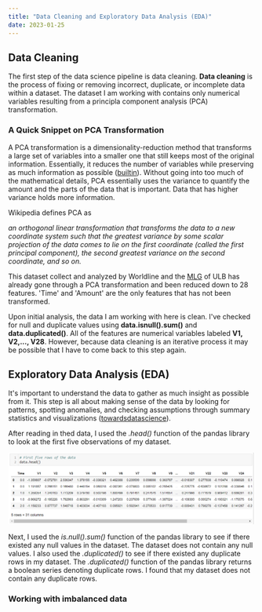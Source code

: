 ```yaml
--- 
title: "Data Cleaning and Exploratory Data Analysis (EDA)"
date: 2023-01-25
---
```


## Data Cleaning
The first step of the data science pipeline is data cleaning. **Data cleaning** is the process of fixing or removing incorrect, duplicate, or incomplete data within a dataset. The dataset I am working with contains only numerical variables resulting from a principla component analysis (PCA) transformation.

### A Quick Snippet on PCA Transformation
A PCA transformation is a dimensionality-reduction method that transforms a large set of variables into a smaller one that still keeps most of the original information. Essentially, it reduces the number of variables while preserving as much information as possible ([builtin](https://builtin.com/data-science/step-step-explanation-principal-component-analysis)). Without going into too much of the mathematical details, PCA essentially uses the variance to quantify the amount and the parts of the data that is important. Data that has higher variance holds more information. 

Wikipedia defines PCA as

*an orthogonal linear transformation that transforms the data to a new coordinate system such that the greatest variance by some scalar projection of the data comes to lie on the first coordinate (called the first principal component), the second greatest variance on the second coordinate, and so on.*

This dataset collect and analyzed by Worldline and the [MLG](http://mlg.ulb.ac.be/) of ULB has already gone through a PCA transformation and been reduced down to 28 features. 'Time' and 'Amount' are the only features that has not been transformed. 

Upon initial analysis, the data I am working with here is clean. I've checked for null and duplicate values using **data.isnull().sum()** and **data.duplicated()**. All of the features are numerical variables labeled **V1, V2,..., V28**. However, because data cleaning is an iterative process it may be possible that I have to come back to this step again.

## Exploratory Data Analysis (EDA)
It's important to understand the data to gather as much insight as possible from it. This step is all about making sense of the data by looking for patterns, spotting anomalies, and checking assumptions through summary statistics and visualizations ([towardsdatascience](https://towardsdatascience.com/exploratory-data-analysis-8fc1cb20fd15)). 

After reading in thed data, I used the *.head()* function of the pandas library to look at the first five observations of my dataset. 


![data_head](docs/assets/head.png)

Next, I used the *is.null().sum()* function of the pandas library to see if there existed any null values in the dataset. The dataset does not contain any null values.
I also used the *.duplicated()* to see if there existed any duplicate rows in my dataset. The *.duplicated()* function of the pandas library returns a boolean series denoting duplicate rows. I found that my dataset does not contain any duplicate rows. 




### Working with imbalanced data








